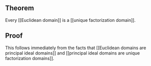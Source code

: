 ## Theorem
Every [[Euclidean domain]] is a [[unique factorization domain]].
## Proof
This follows immediately from the facts that [[Euclidean domains are principal ideal domains]] and [[principal ideal domains are unique factorization domains]].